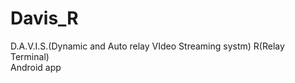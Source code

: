 # Davis_R
D.A.V.I.S.(Dynamic and Auto relay VIdeo Streaming systm) R(Relay Terminal)   
Android app   
